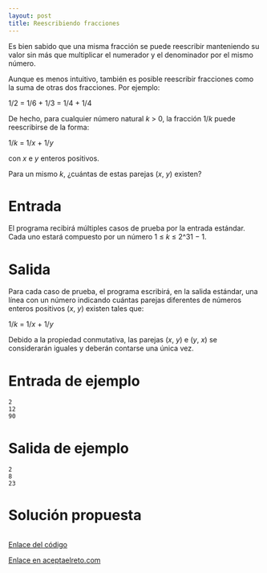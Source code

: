 ```yaml
---
layout: post
title: Reescribiendo fracciones
---
```


Es bien sabido que una misma fracción se puede reescribir manteniendo su valor sin más que multiplicar el numerador y el denominador por el mismo número.

Aunque es menos intuitivo, también es posible reescribir fracciones como la suma de otras dos fracciones. Por ejemplo:

1/2 = 1/6 + 1/3 = 1/4 + 1/4

De hecho, para cualquier número natural _k_ > 0, la fracción 1/_k_ puede reescribirse de la forma:

1/_k_ = 1/_x_ + 1/_y_

con _x_ e _y_ enteros positivos.

Para un mismo _k_, ¿cuántas de estas parejas (_x_, _y_) existen?

# Entrada

El programa recibirá múltiples casos de prueba por la entrada estándar. Cada uno estará compuesto por un número 1 ≤ _k_ ≤ 2^31 − 1.

# Salida

Para cada caso de prueba, el programa escribirá, en la salida estándar, una línea con un número indicando cuántas parejas diferentes de números enteros positivos (_x_, _y_) existen tales que:

1/_k_ = 1/_x_ + 1/_y_

Debido a la propiedad conmutativa, las parejas (_x_, _y_) e (_y_, _x_) se considerarán iguales y deberán contarse una única vez.

# Entrada de ejemplo

```
2
12
90
```

# Salida de ejemplo

```
2
8
23
```
# Solución propuesta

``` python


```

[Enlace del código](https://github.com/israelem/aceptaelreto/blob/master/codes/2018-01-15-fracciones.py)

[Enlace en aceptaelreto.com](https://www.aceptaelreto.com/problem/statement.php?id=226)
